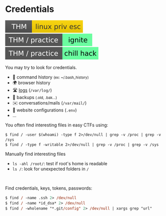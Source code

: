 # Credentials

[![linuxprivesc](../../../_badges/thm/linuxprivesc.svg)](https://tryhackme.com/room/linuxprivesc)
[![ignite](../../../_badges/thm-p/ignite.svg)](https://tryhackme.com/room/ignite)
[![chillhack](../../../_badges/thm-p/chillhack.svg)](https://tryhackme.com/room/chillhack)

<div class="row row-cols-lg-2"><div>

You may try to look for credentials.

* 🔐 command history <small>(ex: ~/.bash_history)</small>
* 🌍 browser history
* 🛣️ [logs](/cybersecurity/blue-team/topics/logs.md) (`/var/log/`)
* 🐚 backups <small>(.old, .bak...)</small>
* ✉️ conversations/mails (`/var/mail/`)
* 🌳 website configurations (`.env`)
* ...

You often find interesting files in easy CTFs using:

```shell!
$ find / -user $(whoami) -type f 2>/dev/null | grep -v /proc | grep -v /sys
$ find / -type f -writable 2>/dev/null | grep -v /proc | grep -v /sys
```
</div><div>

Manually find interesting files

* `ls -ahl /root/`: test if root's home is readable
* `ls /`: look for unexpected folders in `/`

<br>

Find credentials, keys, tokens, passwords:

```ps
$ find / -name .ssh 2> /dev/null
$ find / -name *id_dsa* 2> /dev/null
$ find / -wholename "*.git/config" 2> /dev/null | xargs grep "url"
```
</div></div>